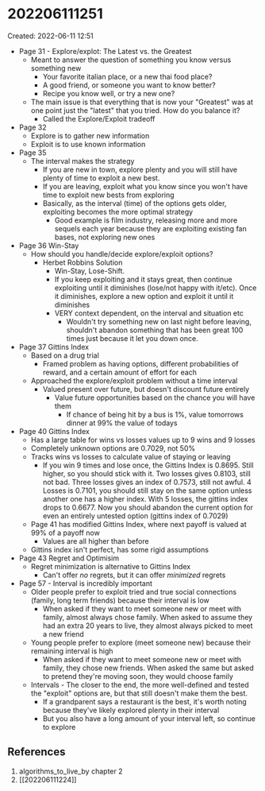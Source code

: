# 202206111251
Created: 2022-06-11 12:51

- Page 31 - Explore/explot: The Latest vs. the Greatest
	- Meant to answer the question of something you know versus something new
		- Your favorite italian place, or a new thai food place?
		- A good friend, or someone you want to know better?
		- Recipe you know well, or try a new one?
	- The main issue is that everything that is now your "Greatest" was at one point just the "latest" that you tried. How do you balance it?
		- Called the Explore/Exploit tradeoff
- Page 32
	- Explore is to gather new information
	- Exploit is to use known information
- Page 35
	- The interval makes the strategy
		- If you are new in town, explore plenty and you will still have plenty of time to exploit a new best.
		- If you are leaving, exploit what you know since you won't have time to exploit new bests from exploring
		- Basically, as the interval (time) of the options gets older, exploiting becomes the more optimal strategy
			- Good example is film industry, releasing more and more sequels each year because they are exploiting existing fan bases, not exploring new ones
- Page 36 Win-Stay
	- How should you handle/decide explore/exploit options?
		- Herbet Robbins Solution
			- Win-Stay, Lose-Shift.
			- If you keep exploiting and it stays great, then continue exploiting until it diminishes (lose/not happy with it/etc). Once it diminishes, explore a new option and exploit it until it diminishes
			- VERY context dependent, on the interval and situation etc
				- Wouldn't try something new on last night before leaving, shouldn't abandon something that has been great 100 times just because it let you down once.
- Page 37 Gittins Index
	- Based on a drug trial
		- Framed problem as having options, different probabilities of reward, and a certain amount of effort for each
	- Approached the explore/exploit problem without a time interval
		- Valued present over future, but doesn't discount future entirely
			- Value future opportunities based on the chance you will have them
				- If chance of being hit by a bus is 1%, value tomorrows dinner at 99% the value of todays
- Page 40 Gittins Index
	- Has a large table for wins vs losses values up to 9 wins and 9 losses
	- Completely unknown options are 0.7029, not 50%
	- Tracks wins vs losses to calculate value of staying or leaving
		- If you win 9 times and lose once, the Gittins Index is 0.8695. Still higher, so you should stick with it. Two losses gives 0.8103, still not bad. Three losses gives an index of 0.7573, still not awful. 4 Losses is 0.7101, you should still stay on the same option unless another one has a higher index. With 5 losses, the gittins index drops to 0.6677. Now you should abandon the current option for even an entirely untested option (gittins index of 0.7029)
	- Page 41 has modified Gittins Index, where next payoff is valued at 99% of a payoff now
		- Values are all higher than before
	- Gittins index isn't perfect, has some rigid assumptions
- Page 43 Regret and Optimisim
	- Regret minimization is alternative to Gittins Index
		- Can't offer *no* regrets, but it can offer *minimized* regrets
- Page 57 - Interval is incredibly important
	-  Older people prefer to exploit tried and true social connections (family, long term friends) because their interval is low
		- When asked if they want to meet someone new or meet with family, almost always chose family. When asked to assume they had an extra 20 years to live, they almost always picked to meet a new friend
	- Young people prefer to explore (meet someone new) because their remaining interval is high
		- When asked if they want to meet someone new or meet with family, they chose new friends. When asked the same but asked to pretend they're moving soon, they would choose family
	- Intervals - The closer to the end, the more well-defined and tested the "exploit" options are, but that still doesn't make them the best.
		- If a grandparent says a restaurant is the best, it's worth noting because they've likely explored plenty in their interval
		- But you also have a long amount of your interval left, so continue to explore
		
## References
1. algorithms_to_live_by chapter 2
2. [[202206111224]]